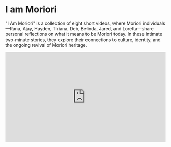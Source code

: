 <!-- 
Title: I am Moriori
ID: 8 
-->

# I am Moriori

"I Am Moriori" is a collection of eight short videos, where Moriori individuals—Rana, Ajay, Hayden, Tiriana, Deb, Belinda, Jared, and Loretta—share personal reflections on what it means to be Moriori today. In these intimate two-minute stories, they explore their connections to culture, identity, and the ongoing revival of Moriori heritage.

<iframe src='https://vimeo.com/showcase/11359836/embed' allowfullscreen frameborder='0' style='width:100%;aspect-ratio: 16/9;'></iframe>
